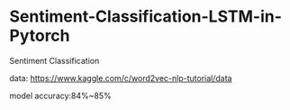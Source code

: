 # Sentiment-Classification-LSTM-in-Pytorch
Sentiment Classification

data: https://www.kaggle.com/c/word2vec-nlp-tutorial/data

model accuracy:84%~85%
